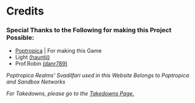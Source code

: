 # Credits

### Special Thanks to the Following for making this Project Possible:
- [Poptropica](https://poptropica.com) | For making this Game
- Light [(hauntii)](https://github.com/hauntii) 
- Prof.Robin [(danr789)](https://github.com/danr789)


_Poptropica Realms' Svadilfari used in this Website Belongs to Poptropica and Sandbox Networks_

_For Takedowns, please go to the [Takedowns Page.](https://danr789.github.io/pop/#/takedowns)_